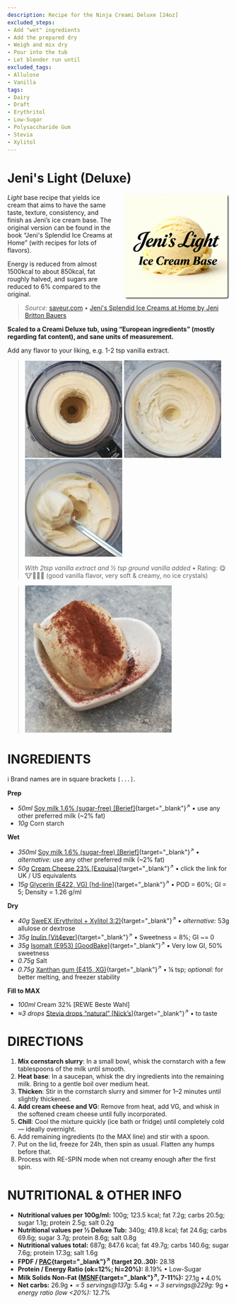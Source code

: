 ```yaml
---
description: Recipe for the Ninja Creami Deluxe [24oz]
excluded_steps:
- Add "wet" ingredients
- Add the prepared dry
- Weigh and mix dry
- Pour into the tub
- Let blender run until
excluded_tags:
- Allulose
- Vanilla
tags:
- Dairy
- Draft
- Erythritol
- Low-Sugar
- Polysaccharide Gum
- Stevia
- Xylitol
---
```

# Jeni's Light (Deluxe)
<img style="float: right; margin-left: 1.5em;" width=240 alt="Logo" src="logo-Jenis-Light.png" />

*Light* base recipe that yields ice cream that aims to have the same taste, texture, consistency, and finish
as Jeni’s ice cream base.
The original version can be found in the book “Jeni's Splendid Ice Creams at Home” (with recipes for lots of flavors).

Energy is reduced from almost 1500kcal to about 850kcal, fat roughly halved, and sugars are reduced to 6% compared to the original.

> *Source:* [saveur.com](https://www.saveur.com/article/Recipes/Jenis-Ice-Cream-Base/)
> • [Jeni's Splendid Ice Creams at Home by Jeni Britton Bauers](https://www.goodreads.com/book/show/10178769-jeni-s-splendid-ice-creams-at-home)

**Scaled to a Creami Deluxe tub, using “European ingredients” (mostly regarding fat content), and sane units of measurement.**

Add any flavor to your liking, e.g. 1-2 tsp vanilla extract.

> <img width=220 alt="After Light Ice Cream" src="Jenis-Light_2025-09-21_1.jpg" class="zoomable" />
> <img width=220 alt="After Mix-in" src="Jenis-Light_2025-09-21_2.jpg" class="zoomable" />
> <img width=220 alt="Scooped" src="Jenis-Light_2025-09-21_3.jpg" class="zoomable" />
> 
> *With 2tsp vanilla extract and ½ tsp ground vanilla added* • Rating: 😋🐮🥛🍦🍦 (good vanilla flavor, very soft & creamy, no ice crystals)

> <img width=332 alt="Served" src="Jenis-Light_2025-09-21_4.jpg" class="zoomable" />

# INGREDIENTS

ℹ️ Brand names are in square brackets `[...]`.

**Prep**

  - _50ml_ [Soy milk 1.6% (sugar-free) \[Berief\]](/ice-creamery/info/ingredients/#soy-milk){target="_blank"}<sup>↗</sup> • use any other preferred milk (~2% fat)
  - _10g_ Corn starch

**Wet**

  - _350ml_ [Soy milk 1.6% (sugar-free) \[Berief\]](/ice-creamery/info/ingredients/#soy-milk){target="_blank"}<sup>↗</sup> • *alternative*: use any other preferred milk (~2% fat)
  - _50g_ [Cream Cheese 23% \[Exquisa\]](/ice-creamery/info/ingredients/#cream-cheese){target="_blank"}<sup>↗</sup> • click the link for UK / US equivalents
  - _15g_ [Glycerin (E422, VG) \[hd-line\]](/ice-creamery/info/ingredients/#vegetable-glycerin-glycerol-vg-e422){target="_blank"}<sup>↗</sup> • POD = 60%; GI = 5; Density = 1.26 g/ml

**Dry**

  - _40g_ [SweEX (Erythritol + Xylitol 3:2)](/ice-creamery/info/ingredients/#sweex-erythritol-xylitol-blend){target="_blank"}<sup>↗</sup> • *alternative:* 53g allulose or dextrose
  - _35g_ [Inulin \[Vit4ever\]](/ice-creamery/info/ingredients/#inulin){target="_blank"}<sup>↗</sup> • Sweetness = 8%; GI ~= 0
  - _35g_ [Isomalt (E953) \[GoodBake\]](/ice-creamery/info/ingredients/#isomalt-e953){target="_blank"}<sup>↗</sup> • Very low GI, 50% sweetness
  - _0.75g_ Salt
  - _0.75g_ [Xanthan gum (E415, XG)](/ice-creamery/info/ingredients/#xanthan-gum-xg-e415){target="_blank"}<sup>↗</sup> • ¼ tsp; *optional:* for better melting, and freezer stability

**Fill to MAX**

  - _100ml_ Cream 32% [REWE Beste Wahl]
  - _≈3 drops_ [Stevia drops “natural” \[Nick’s\]](/ice-creamery/info/ingredients/#stevia-e960){target="_blank"}<sup>↗</sup> • to taste

# DIRECTIONS

 1. **Mix cornstarch slurry**: In a small bowl, whisk the cornstarch with a few tablespoons of the milk until smooth.
 1. **Heat base**: In a saucepan, whisk the dry ingredients into the remaining milk. Bring to a gentle boil over medium heat.
 1. **Thicken**: Stir in the cornstarch slurry and simmer for 1–2 minutes until slightly thickened.
 1. **Add cream cheese and VG**: Remove from heat, add VG, and whisk in the softened cream cheese until fully incorporated.
 1. **Chill**: Cool the mixture quickly (ice bath or fridge) until completely cold — ideally overnight.
 1. Add remaining ingredients (to the MAX line) and stir with a spoon.
 1. Put on the lid, freeze for 24h, then spin as usual. Flatten any humps before that.
 1. Process with RE-SPIN mode when not creamy enough after the first spin.

# NUTRITIONAL & OTHER INFO

- **Nutritional values per 100g/ml:** 100g; 123.5 kcal; fat 7.2g; carbs 20.5g; sugar 1.1g; protein 2.5g; salt 0.2g
- **Nutritional values per ½ Deluxe Tub:** 340g; 419.8 kcal; fat 24.6g; carbs 69.6g; sugar 3.7g; protein 8.6g; salt 0.8g
- **Nutritional values total:** 687g; 847.6 kcal; fat 49.7g; carbs 140.6g; sugar 7.6g; protein 17.3g; salt 1.6g
- **FPDF / [PAC](/ice-creamery/info/glossary/#potere-anti-congelante-pac){target="_blank"}<sup>↗</sup> (target 20..30):** 28.18
- **Protein / Energy Ratio (ok=12%; hi=20%):** 8.19% • Low-Sugar
- **Milk Solids Non-Fat ([MSNF](/ice-creamery/info/glossary/#milk-solids-not-fat-msnf){target="_blank"}<sup>↗</sup>, 7-11%):** 27.1g • 4.0%
- **Net carbs:** 26.9g • *∝ 5 servings@137g:* 5.4g • *∝ 3 servings@229g:* 9g • *energy ratio (low <20%):* 12.7%
